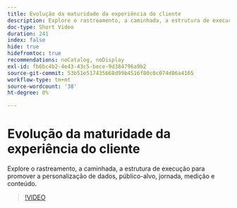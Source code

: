 ```yaml
---
title: Evolução da maturidade da experiência do cliente
description: Explore o rastreamento, a caminhada, a estrutura de execução para promover a personalização de dados, público-alvo, jornada, medição e conteúdo.
doc-type: Short Video
duration: 241
index: false
hide: true
hidefromtoc: true
recommendations: noCatalog, noDisplay
exl-id: fb6bc4b2-4e43-43c5-bece-9d384796a9b2
source-git-commit: 53b51e517435668d99b4516f80c0c074d06a4165
workflow-type: tm+mt
source-wordcount: '38'
ht-degree: 0%

---
```


# Evolução da maturidade da experiência do cliente

Explore o rastreamento, a caminhada, a estrutura de execução para promover a personalização de dados, público-alvo, jornada, medição e conteúdo.

<!-- 85_S651_3442537_240_evolving-customer-experience-maturity -->
>[!VIDEO](https://video.tv.adobe.com/v/3458293/?learn=on&enablevpops=true)
